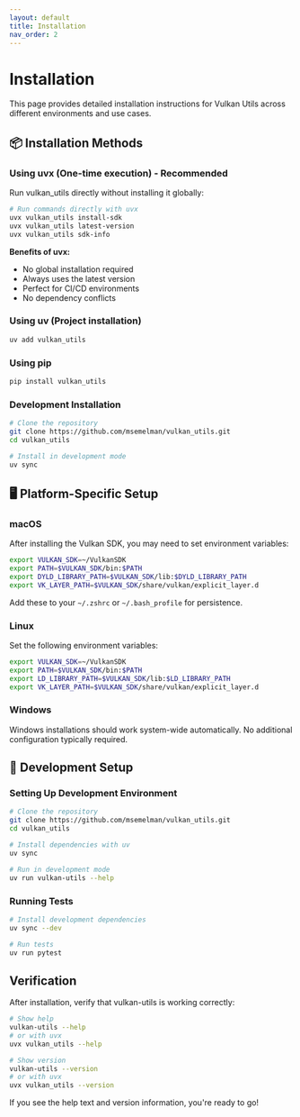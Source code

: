 ```yaml
---
layout: default
title: Installation
nav_order: 2
---
```


# Installation

This page provides detailed installation instructions for Vulkan Utils across different environments and use cases.

## 📦 Installation Methods

### Using uvx (One-time execution) - Recommended

Run vulkan_utils directly without installing it globally:

```bash
# Run commands directly with uvx
uvx vulkan_utils install-sdk
uvx vulkan_utils latest-version
uvx vulkan_utils sdk-info
```

**Benefits of uvx:**
- No global installation required
- Always uses the latest version
- Perfect for CI/CD environments
- No dependency conflicts

### Using uv (Project installation)

```bash
uv add vulkan_utils
```

### Using pip

```bash
pip install vulkan_utils
```

### Development Installation

```bash
# Clone the repository
git clone https://github.com/msemelman/vulkan_utils.git
cd vulkan_utils

# Install in development mode
uv sync
```

## 🖥️ Platform-Specific Setup

### macOS

After installing the Vulkan SDK, you may need to set environment variables:

```bash
export VULKAN_SDK=~/VulkanSDK
export PATH=$VULKAN_SDK/bin:$PATH
export DYLD_LIBRARY_PATH=$VULKAN_SDK/lib:$DYLD_LIBRARY_PATH
export VK_LAYER_PATH=$VULKAN_SDK/share/vulkan/explicit_layer.d
```

Add these to your `~/.zshrc` or `~/.bash_profile` for persistence.

### Linux

Set the following environment variables:

```bash
export VULKAN_SDK=~/VulkanSDK
export PATH=$VULKAN_SDK/bin:$PATH
export LD_LIBRARY_PATH=$VULKAN_SDK/lib:$LD_LIBRARY_PATH
export VK_LAYER_PATH=$VULKAN_SDK/share/vulkan/explicit_layer.d
```

### Windows

Windows installations should work system-wide automatically. No additional configuration typically required.

## 🧪 Development Setup

### Setting Up Development Environment

```bash
# Clone the repository
git clone https://github.com/msemelman/vulkan_utils.git
cd vulkan_utils

# Install dependencies with uv
uv sync

# Run in development mode
uv run vulkan-utils --help
```

### Running Tests

```bash
# Install development dependencies
uv sync --dev

# Run tests
uv run pytest
```

## Verification

After installation, verify that vulkan-utils is working correctly:

```bash
# Show help
vulkan-utils --help
# or with uvx
uvx vulkan_utils --help

# Show version
vulkan-utils --version
# or with uvx
uvx vulkan_utils --version
```

If you see the help text and version information, you're ready to go!
